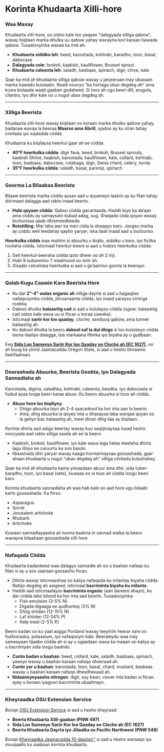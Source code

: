 # Korinta Khudaarta Xilli-hore

### Waa Maxay

Khudaarta xilli-hore, oo sidoo kale loo yaqaan "dalagyada xilliga qabow", waxay biqilaan marka dhulka uu qabow yahay waxayna kori karaan hawada qabow. Tusaalooyinka waxaa ka mid ah:

- **Khudaarta xididka leh**: beed, karootada, kohlrabi, baradho, toon, basal, dabocase
- **Dalagyada cole**: brokoli, kaabish, kauliflower, Brussel sprout
- **Khudaarta caleenta leh**: saladh, basbaas, spinach, digir, chive, kale

Qaar ka mid ah khudaarta xilliga qabow waxay u janjeeraan inay ubaxaan marka hawadu kululaato. Raadi noocyo "ka hortaga ubax degdeg ah" ama kuwa bislaada waqti gaaban gudaheed. Si toos ah ugu beeri dill, arugula, cilantro, iyo dhir kale oo u nugul ubax degdeg ah.

---

### Xilliga Beerista

Khudaarta xilli-hore waxay biqilaan oo koraan marka dhulku qabow yahay, badanaa waxaa la beeraa **Maarso ama Abriil**, iyadoo ay ku xiran tahay cimilada iyo xaaladda ciidda.

Khudaarta ku biqilaysa heerkul gaar ah ee ciidda:

- **40°F heerkulka ciidda**: digir fava, beed, brokoli, Brussel sprouts, kaabish Shiine, kaabish, karootada, kauliflower, kale, collard, kohlrabi, toon, basbaas, dabocase, rutabaga, digir, Swiss chard, celery, turnip
- **35°F heerkulka ciidda**: saladh, basal, parsnip, spinach

---

### Goorma La Bilaabaa Beerista

Bilaaw beerista marka ciiddu aysan aad u qoyaneyn laakiin ay ku filan tahay diirimaad dalagga aad rabto inaad beerto.

- **Hubi qoyaan ciidda**: Qabso ciidda gacantaada. Haddii biyo ka da’aan ama ciiddu ay samaysato kubad adag, sug. Shaqada ciida qoyan waxay burburisaa qaab-dhismeedkeeda.
- **Rototilling**: Mar laba jeer ka mari ciida la shaqayn karo. Joogso marka ay ciiddu weli leedahay qaybo yaryar; iska ilaali inaad aad u burburiso.

**Heerkulka ciidda** waa muhiim si abuurku u biqilo, xididku u koro, iyo ficilka noolaha ciidda. Isticmaal heerkul-beere si aad u hubiso heerkulka ciidda:

1. Geli heerkul-beeraha ciidda qoto dheer oo ah 2 inji.
2. Hubi 9 subaxnimo 7 maalmood oo xiriir ah.
3. Xisaabi celceliska heerkulka si aad u go’aamiso goorta la beerayo.

---

### Qalab Kugu Caawin Kara Beerista Hore

- Ku dar **2”-4” walax organic ah** xilliga dayrta si aad u hagaajiso nafaqooyinka ciidda, jilicsanaanta ciidda, iyo inaad yarayso ciriiriga roobka.
- Dabool dhulka **balaastiig cad** si aad u kululayso ciidda (ogow: balaastiig cad sidoo kale waxa uu si fiican u koraa cawska).
- Isticmaal **sariir kor loo qaaday**, cloche, sanduuq qabow, ama tunnel balaastiig ah.
- Ku dabool dhulka la beero **dabool saf la dul dhigo** si loo kululeeyo ciidda loona ilaaliyo dalagga, isla markaana iftiinka iyo biyaha ay u gudbaan.

Eeg **[Sida Loo Sameeyo Sariir Kor loo Qaaday oo Cloche ah (EC 1627)](http://catalog.extension.oregonstate.edu)**, oo ah buug ka yimid Jaamacadda Oregon State, si aad u hesho tilmaamo faahfaahsan.

---

### Doorashada Abuurka, Beerista Goobta, iyo Dalagyada Sannadlaha ah


Karootada, digirta, saladhka, kohlrabi, caleenta, beedka, iyo dabocasta si fudud ayaa looga beeri karaa abuur. Ku beero abuurka si toos ah ciidda.

- **Abuur hore loo biqiliyey**:
  - Dhigo abuurka biyo ah 2-4 saacadood ka hor inta aan la beerin.
  - Ama, dhig abuurka la qoyey inta u dhaxaysa laba warqad qoyan oo la geliyo bac balaastiig ah, meel diiran dhig ilaa ay biqilaan.


Korinta dhirta aad adigu beertay waxay kuu xaqiijinaysaa inaad hesho noocyada aad rabto xilliga saxda ah ee la beero.

- Kaabish, brokoli, kauliflower, iyo kale waxa laga helaa meelaha dhirta lagu iibiyo ee caruurtu ka soo baxdo.
- Iibsashada dhir yaryar waxay kaaga hormarinaysaa goosashada, gaar ahaan khudaarta u nugul "ubax degdeg ah" xilliga cimiladu kulushahay.


Qaar ka mid ah khudaarta kama yimaadaan abuur ama dhir, sida tuber-baradho, toon, iyo basal (sets), kuwaas oo si toos ah ciidda loogu beeri karo.

Korinta khudaarta sannadlaha ah waa hab kale oo aad hore ugu bilaabi karto goosashada. Ka fiirso:

- Asparagus
- Sorrel
- Jerusalem artichoke
- Rhubarb
- Artichoke

Kuwaan sannadlayaasha ah looma baahna in sannad walba la beero waxayna bilaabaan goosashada xilli hore.

---

### Nafaqada Ciidda

Khudaarta badankeed waa dalagyo sannadle ah oo u baahan nafaqo ku filan si ay u soo saaraan goosasho fiican.

- Dhirta waxay isticmaashaa oo kaliya nafaqada ku milantay biyaha ciidda. Natiijo degdeg ah awgeed, isticmaal **bacriminta biyaha ku milanta**.
- Haddii aad isticmaalayso **bacriminta organic** (aan dareere ahayn), ku dar ciidda labo bilood ka hor inta aad beerto. Tusaalooyinka:
  - Fish emulsion (3-5% N)
  - Digada digaaga ee qudhuntay (3% N)
  - Dhiig shiidan (12-15% N)
  - Laf shiidan (12-24% P)
  - Kelp meal (2-5% K)


Beero badan oo ku yaal aagga Portland waxay leeyihiin heerar sare oo fosfooraska, potassium, iyo nafaqooyin kale. Beeraleydu waa inay sameeyaan tijaabo ciidda ah si ay u ogaadaan waxa ka maqan oo kaliya ay u bacrimiyan sida loogu baahdo.

- **Cunto badan u baahan**: beed, collard, kale, saladh, basbaas, spinach, yaanyo waxay u baahan karaan nafaqo dheeraad ah.
- **Cunto yar u baahan**: karootada, toon, basal, chard, mustard, basbaas waxay u baahan karaan nafaqo dhexdhexaad ah.
- **Nidaamiyeyaasha nitrogen**: digir, soy bean, clover inta badan si fiican ayey u koraan iyagoon bacriminta ubaahnayn.

---

### Kheyraadka OSU Extension Service

Booqo [OSU Extension Service](http://catalog.extension.oregonstate.edu) si aad u hesho kheyraad:

- **Beerta Khudaarta Xilli-gaaban (PNW 497)**
- **Sida Loo Sameeyo Sariir Kor loo Qaaday oo Cloche ah (EC 1627)**
- **Beerta Khudaarta Dayrta iyo Jiilaalka ee Pacific Northwest (PNW 548)**

Booqo [Kheyraadka Jaamacadda 10-daqiiqo™](http://www.cmastergardeners.org/10-minute-university) si aad u hesho waraaqo iyo muuqaallo ku saabsan korinta khudaarta.
